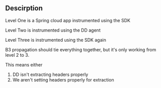 ## Descirption
Level One is a Spring cloud app instrumented using the SDK

Level Two is instrumented using the DD agent

Level Three is instrumented using the SDK again

B3 propagation should tie everything together, but it's only working from level 2 to 3.

This means either
1. DD isn't extracting headers properly
2. We aren't setting headers properly for extraction


